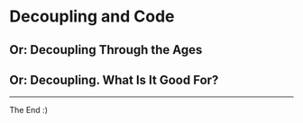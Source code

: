 # Decoupling and Code
## Or: Decoupling Through the Ages
## Or: Decoupling. What Is It Good For?

---

The End :)
